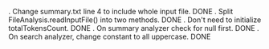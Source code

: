 . Change summary.txt line 4 to include whole input file. DONE
. Split FileAnalysis.readInputFile() into two methods. DONE
. Don't need to initialize totalTokensCount. DONE
. On summary analyzer check for null first. DONE
. On search analyzer, change constant to all uppercase. DONE